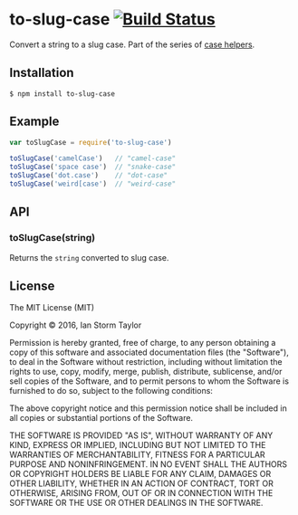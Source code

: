 
# to-slug-case [![Build Status](https://travis-ci.org/ianstormtaylor/to-slug-case.svg?branch=master)](https://travis-ci.org/ianstormtaylor/to-slug-case)

Convert a string to a slug case. Part of the series of [case helpers](https://github.com/ianstormtaylor/to-case).


## Installation

```
$ npm install to-slug-case
```


## Example

```js
var toSlugCase = require('to-slug-case')

toSlugCase('camelCase')   // "camel-case"
toSlugCase('space case')  // "snake-case"
toSlugCase('dot.case')    // "dot-case"
toSlugCase('weird[case')  // "weird-case"
```

## API

### toSlugCase(string)
  
Returns the `string` converted to slug case.


## License

The MIT License (MIT)

Copyright &copy; 2016, Ian Storm Taylor

Permission is hereby granted, free of charge, to any person obtaining a copy of this software and associated documentation files (the "Software"), to deal in the Software without restriction, including without limitation the rights to use, copy, modify, merge, publish, distribute, sublicense, and/or sell copies of the Software, and to permit persons to whom the Software is furnished to do so, subject to the following conditions:

The above copyright notice and this permission notice shall be included in all copies or substantial portions of the Software.

THE SOFTWARE IS PROVIDED "AS IS", WITHOUT WARRANTY OF ANY KIND, EXPRESS OR IMPLIED, INCLUDING BUT NOT LIMITED TO THE WARRANTIES OF MERCHANTABILITY, FITNESS FOR A PARTICULAR PURPOSE AND NONINFRINGEMENT. IN NO EVENT SHALL THE AUTHORS OR COPYRIGHT HOLDERS BE LIABLE FOR ANY CLAIM, DAMAGES OR OTHER LIABILITY, WHETHER IN AN ACTION OF CONTRACT, TORT OR OTHERWISE, ARISING FROM, OUT OF OR IN CONNECTION WITH THE SOFTWARE OR THE USE OR OTHER DEALINGS IN THE SOFTWARE.
